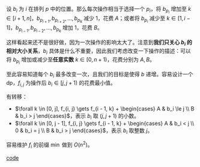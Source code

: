 设 $b_i$ 为 $i$ 在排列 $p$ 中的位置。那么每次操作相当于选择一个 $p_i$，将 $b_{p_i}$ 增加至 $k \in [i + 1, n]$，$b_{p_{i + 1}}, b_{p_{i + 2}}, \ldots, b_{p_k}$ 减少 $1$，花费 $A$；或者将 $b_{p_i}$ 减少至 $k \in [1, i - 1]$，$b_{p_{i - 1}}, b_{p_{i - 2}}, \ldots, b_{p_k}$ 增加 $1$，花费 $B$。

这样看起来还不是很好做，因为一次操作的影响太大了。注意到**我们只关心 $b_i$ 的相对大小关系**，$b_i$ 具体是什么不重要，因此我们考虑改变一下操作的描述：可以将 $b_{p_i}$ 增加或减少至**任意实数** $k \in [0, n + 1)$，花费分别为 $A, B$。

至此容易知道每个 $b_i$ 最多改变一次，且我们的目标是使得 $b$ 递增。容易设计一个 dp，$f_{i, j}$ 为操作后 $b_i \in [j, j + 1)$ 的花费最小值。

有转移：

- $\forall k \in [0, j], f_{i, j} \gets f_{i - 1, k} + \begin{cases} A & b_i \le j \\ B & b_i > j \end{cases}$，表示 $b_i$ 取 $(j, j + 1)$ 的小数。
- $\forall k \in [0, j - 1], f_{i, j} \gets f_{i - 1, k} + \begin{cases} A & b_i < j \\ 0 & b_i = j \\ B & b_i > j \end{cases}$，表示 $b_i$ 取整数 $j$。

容易维护 $f_i$ 的前缀 $\min$ 做到 $O(n^2)$。

[code](https://atcoder.jp/contests/agc032/submissions/43710259)